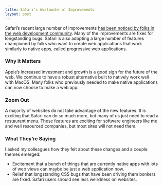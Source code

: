 ```yaml
---
title: Safari's Avalanche of Improvements
layout: post
---
```

Safari’s recent large number of improvements [has been noticed by folks in the web development community](https://infrequently.org/2023/02/safari-16-4-is-an-admission/#webkit's-roaring-twenties). Many of the improvements are fixes for longstanding bugs. Safari is also adopting a large number of features championed by folks who want to create web applications that work similarly to native apps, called progressive web applications.

### Why It Matters
Apple’s increased investment and growth is a good sign for the future of the web. We continue to have a robust alternative built to natively work well with MacOS. Many folks who previously needed to make native applications can now choose to make a web app.

### Zoom Out
A majority of websites do not take advantage of the new features. It is exciting that Safari can do so much more, but many of us just need to read a restaurant menu. These features are exciting for software engineers like me and well resourced companies, but most sites will not need them.

### What They’re Saying
I asked my colleagues how they felt about these changes and a couple themes emerged:
* Excitement that a bunch of things that are currently native apps with lots of web views can maybe be just a web application now.
* Relief that longstanding CSS bugs that have been driving them bonkers are fixed. Safari users should see less weirdness on websites.